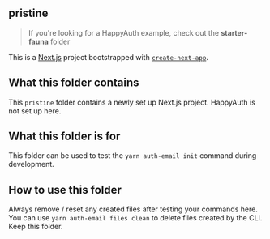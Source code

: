 ## pristine

> If you're looking for a HappyAuth example, check out the **starter-fauna** folder

This is a [Next.js](https://nextjs.org/) project bootstrapped with [`create-next-app`](https://github.com/vercel/next.js/tree/canary/packages/create-next-app).

## What this folder contains

This `pristine` folder contains a newly set up Next.js project. HappyAuth is not set up here.

## What this folder is for

This folder can be used to test the `yarn auth-email init` command during development.

## How to use this folder

Always remove / reset any created files after testing your commands here. You can use `yarn auth-email files clean` to delete files created by the CLI. Keep this folder.
